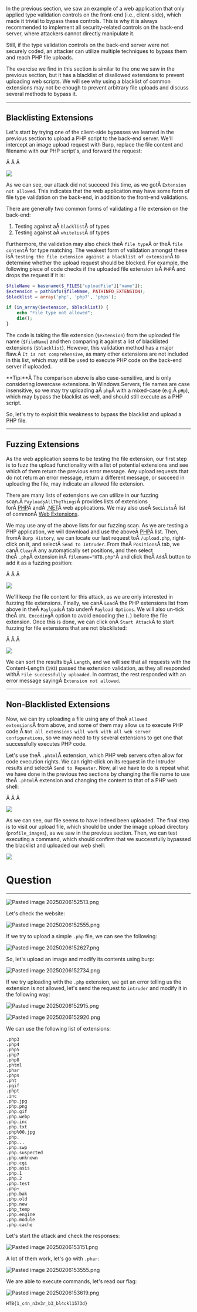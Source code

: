 ﻿In the previous section, we saw an example of a web application that only applied type validation controls on the front-end (i.e., client-side), which made it trivial to bypass these controls. This is why it is always recommended to implement all security-related controls on the back-end server, where attackers cannot directly manipulate it.

Still, if the type validation controls on the back-end server were not securely coded, an attacker can utilize multiple techniques to bypass them and reach PHP file uploads.

The exercise we find in this section is similar to the one we saw in the previous section, but it has a blacklist of disallowed extensions to prevent uploading web scripts. We will see why using a blacklist of common extensions may not be enough to prevent arbitrary file uploads and discuss several methods to bypass it.

---

## Blacklisting Extensions

Let's start by trying one of the client-side bypasses we learned in the previous section to upload a PHP script to the back-end server. We'll intercept an image upload request with Burp, replace the file content and filename with our PHP script's, and forward the request:

Â Â Â 

![](https://academy.hackthebox.com/storage/modules/136/file_uploads_disallowed_type.jpg)

As we can see, our attack did not succeed this time, as we gotÂ `Extension not allowed`. This indicates that the web application may have some form of file type validation on the back-end, in addition to the front-end validations.

There are generally two common forms of validating a file extension on the back-end:

1. Testing against aÂ `blacklist`Â of types
2. Testing against aÂ `whitelist`Â of types

Furthermore, the validation may also check theÂ `file type`Â or theÂ `file content`Â for type matching. The weakest form of validation amongst these isÂ `testing the file extension against a blacklist of extension`Â to determine whether the upload request should be blocked. For example, the following piece of code checks if the uploaded file extension isÂ `PHP`Â and drops the request if it is:


```php
$fileName = basename($_FILES["uploadFile"]["name"]);
$extension = pathinfo($fileName, PATHINFO_EXTENSION);
$blacklist = array('php', 'php7', 'phps');

if (in_array($extension, $blacklist)) {
    echo "File type not allowed";
    die();
}
```

The code is taking the file extension (`$extension`) from the uploaded file name (`$fileName`) and then comparing it against a list of blacklisted extensions (`$blacklist`). However, this validation method has a major flaw.Â `It is not comprehensive`, as many other extensions are not included in this list, which may still be used to execute PHP code on the back-end server if uploaded.

**Tip:**Â The comparison above is also case-sensitive, and is only considering lowercase extensions. In Windows Servers, file names are case insensitive, so we may try uploading aÂ `php`Â with a mixed-case (e.g.Â `pHp`), which may bypass the blacklist as well, and should still execute as a PHP script.

So, let's try to exploit this weakness to bypass the blacklist and upload a PHP file.

---

## Fuzzing Extensions

As the web application seems to be testing the file extension, our first step is to fuzz the upload functionality with a list of potential extensions and see which of them return the previous error message. Any upload requests that do not return an error message, return a different message, or succeed in uploading the file, may indicate an allowed file extension.

There are many lists of extensions we can utilize in our fuzzing scan.Â `PayloadsAllTheThings`Â provides lists of extensions forÂ [PHP](https://github.com/swisskyrepo/PayloadsAllTheThings/blob/master/Upload%20Insecure%20Files/Extension%20PHP/extensions.lst)Â andÂ [.NET](https://github.com/swisskyrepo/PayloadsAllTheThings/tree/master/Upload%20Insecure%20Files/Extension%20ASP)Â web applications. We may also useÂ `SecLists`Â list of commonÂ [Web Extensions](https://github.com/danielmiessler/SecLists/blob/master/Discovery/Web-Content/web-extensions.txt).

We may use any of the above lists for our fuzzing scan. As we are testing a PHP application, we will download and use the aboveÂ [PHP](https://github.com/swisskyrepo/PayloadsAllTheThings/blob/master/Upload%20Insecure%20Files/Extension%20PHP/extensions.lst)Â list. Then, fromÂ `Burp History`, we can locate our last request toÂ `/upload.php`, right-click on it, and selectÂ `Send to Intruder`. From theÂ `Positions`Â tab, we canÂ `Clear`Â any automatically set positions, and then select theÂ `.php`Â extension inÂ `filename="HTB.php"`Â and click theÂ `Add`Â button to add it as a fuzzing position:

Â Â Â 

![](https://academy.hackthebox.com/storage/modules/136/file_uploads_burp_fuzz_extension.jpg)

We'll keep the file content for this attack, as we are only interested in fuzzing file extensions. Finally, we canÂ `Load`Â the PHP extensions list from above in theÂ `Payloads`Â tab underÂ `Payload Options`. We will also un-tick theÂ `URL Encoding`Â option to avoid encoding the (`.`) before the file extension. Once this is done, we can click onÂ `Start Attack`Â to start fuzzing for file extensions that are not blacklisted:

Â Â Â 

![](https://academy.hackthebox.com/storage/modules/136/file_uploads_burp_intruder_result.jpg)

We can sort the results byÂ `Length`, and we will see that all requests with the Content-Length (`193`) passed the extension validation, as they all responded withÂ `File successfully uploaded`. In contrast, the rest responded with an error message sayingÂ `Extension not allowed`.

---

## Non-Blacklisted Extensions

Now, we can try uploading a file using any of theÂ `allowed extensions`Â from above, and some of them may allow us to execute PHP code.Â `Not all extensions will work with all web server configurations`, so we may need to try several extensions to get one that successfully executes PHP code.

Let's use theÂ `.phtml`Â extension, which PHP web servers often allow for code execution rights. We can right-click on its request in the Intruder results and selectÂ `Send to Repeater`. Now, all we have to do is repeat what we have done in the previous two sections by changing the file name to use theÂ `.phtml`Â extension and changing the content to that of a PHP web shell:

Â Â Â 

![](https://academy.hackthebox.com/storage/modules/136/file_uploads_php5_web_shell.jpg)

As we can see, our file seems to have indeed been uploaded. The final step is to visit our upload file, which should be under the image upload directory (`profile_images`), as we saw in the previous section. Then, we can test executing a command, which should confirm that we successfully bypassed the blacklist and uploaded our web shell:

![](https://academy.hackthebox.com/storage/modules/136/file_uploads_php_manual_shell.jpg)


# Question
---

![Pasted image 20250206152513.png](../../../../IMAGES/Pasted%20image%2020250206152513.png)

Let's check the website:

![Pasted image 20250206152555.png](../../../../IMAGES/Pasted%20image%2020250206152555.png)

If we try to upload a simple `.php` file, we can see the following:

![Pasted image 20250206152627.png](../../../../IMAGES/Pasted%20image%2020250206152627.png)

So, let's upload an image and modify its contents using burp:

![Pasted image 20250206152734.png](../../../../IMAGES/Pasted%20image%2020250206152734.png)

If we try uploading with the `.php` extension, we get an error telling us the extension is not allowed, let's send the request to `intruder` and modify it in the following way:

![Pasted image 20250206152915.png](../../../../IMAGES/Pasted%20image%2020250206152915.png)

![Pasted image 20250206152920.png](../../../../IMAGES/Pasted%20image%2020250206152920.png)

We can use the following list of extensions:

```.php
.php3
.php4
.php5
.php7
.php8
.phtml
.phar
.phps
.pht
.pgif
.phpt
.inc
.php.jpg
.php.png
.php.gif
.php.webp
.php.inc
.php.txt
.php%00.jpg
.php.
.php...
.php.swp
.php.suspected
.php.unknown
.php.cgi
.php.asis
.php.1
.php.2
.php.test
.php~
.php.bak
.php.old
.php.new
.php_temp
.php.engine
.php.module
.php.cache
```

Let's start the attack and check the responses:

![Pasted image 20250206153151.png](../../../../IMAGES/Pasted%20image%2020250206153151.png)

A lot of them work, let's go with `.phar`:

![Pasted image 20250206153555.png](../../../../IMAGES/Pasted%20image%2020250206153555.png)

We are able to execute commands, let's read our flag:

![Pasted image 20250206153619.png](../../../../IMAGES/Pasted%20image%2020250206153619.png)

```
HTB{1_c4n_n3v3r_b3_bl4ckl1573d} 
```

